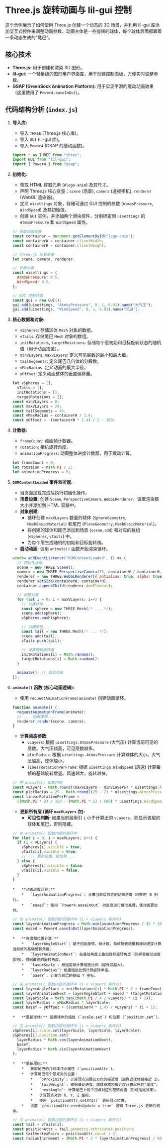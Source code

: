 # Three.js 旋转动画与 lil-gui 控制

这个示例展示了如何使用 Three.js 创建一个动态的 3D 场景，并利用 lil-gui 库添加交互式控件来调整动画参数。动画主体是一些旋转的球体，每个球体后面都跟着一条动态生成的“尾巴”。

## 核心技术

- **Three.js:** 用于创建和渲染 3D 图形。
- **lil-gui:** 一个轻量级的图形用户界面库，用于创建控制面板，方便实时调整参数。
- **GSAP (GreenSock Animation Platform):** 用于实现平滑的缓动动画效果（这里使用了 `Power4.easeInOut`）。

## 代码结构分析 (`index.js`)

1.  **导入库:**

    - 导入 `THREE` (Three.js 核心库)。
    - 导入 `GUI` (lil-gui 库)。
    - 导入 `Power4` (GSAP 的缓动函数)。

    ```javascript
    import * as THREE from "three";
    import GUI from "lil-gui";
    import { Power4 } from "gsap";
    ```

2.  **初始化:**

    - 获取 HTML 容器元素 (`#logo-anim`) 及其尺寸。
    - 声明 Three.js 核心变量：`scene` (场景), `camera` (透视相机), `renderer` (WebGL 渲染器)。
    - 定义 `uisettings` 对象，存储可通过 GUI 控制的参数 (`AtmosPressure`, `WindSpeed`) 及其初始值。
    - 创建 `GUI` 实例，并添加两个滑块控件，分别绑定到 `uisettings` 的 `AtmosPressure` 和 `WindSpeed` 属性。

    ```javascript
    // 获取动画容器
    const container = document.getElementById("logo-anim");
    const containerW = container.clientWidth;
    const containerH = container.clientHeight;

    // three.js 场景变量
    let scene, camera, renderer;

    // 参数对象
    const uisettings = {
      AtmosPressure: 0.5,
      WindSpeed: 0.5,
    };

    // GUI 控制界面
    const gui = new GUI();
    gui.add(uisettings, "AtmosPressure", 0, 1, 0.01).name("大气压");
    gui.add(uisettings, "WindSpeed", 0, 1, 0.01).name("风速");
    ```

3.  **核心数据和对象:**

    - `vSpheres`: 存储球体 `Mesh` 对象的数组。
    - `vTails`: 存储尾巴 `Mesh` 对象的数组。
    - `initRotations`, `targetRotations`: 存储每个层初始和目标旋转状态的随机值（用于动画插值）。
    - `minVLayers`, `maxVLayers`: 定义可见层数的最小和最大值。
    - `tailSegments`: 定义尾巴几何体的分段数。
    - `vMaxRadius`: 定义动画的最大半径。
    - `yOffset`: 定义动画整体的垂直偏移量。

    ```javascript
    let vSpheres = [],
      vTails = [],
      initRotations = [],
      targetRotations = [];
    const minVLayers = 8;
    const maxVLayers = 24;
    const tailSegments = 45;
    const vMaxRadius = containerH / 1.4;
    const yOffset = -(containerH * 1.4) / 2 - 100;
    ```

4.  **计数器:**

    - `frameCount`: 动画帧计数器。
    - `rotation`: 相机旋转角度。
    - `animationProgress`: 动画整体进度计数器，用于缓动计算。

    ```javascript
    let frameCount = 0;
    let rotation = Math.PI / 2;
    let animationProgress = 0;
    ```

5.  **`DOMContentLoaded` 事件监听器:**

    - 当页面加载完成后执行初始化操作。
    - **场景设置:** 创建 `Scene`, `PerspectiveCamera`, `WebGLRenderer`，设置渲染器大小并添加到 HTML 容器中。
    - **对象创建:**
      - 循环创建 `maxVLayers` 数量的球体 (`SphereGeometry`, `MeshBasicMaterial`) 和尾巴 (`PlaneGeometry`, `MeshBasicMaterial`)。
      - 将创建的球体和尾巴添加到场景 (`scene.add`) 和对应的数组 (`vSpheres`, `vTails`) 中。
      - 为每个层生成随机的初始和目标旋转值。
    - **启动动画:** 调用 `animate()` 函数开始渲染循环。

    ```javascript
    window.addEventListener("DOMContentLoaded", () => {
      // 初始化场景
      scene = new THREE.Scene();
      camera = new THREE.PerspectiveCamera(75, containerW / containerH, 1, 1000);
      renderer = new THREE.WebGLRenderer({ antialias: true, alpha: true });
      renderer.setSize(containerW, containerH);
      container.appendChild(renderer.domElement);

      // 创建对象
      for (let i = 0; i < maxVLayers; i++) {
        // 创建球体...
        const sphere = new THREE.Mesh(/* ... */);
        scene.add(sphere);
        vSpheres.push(sphere);

        // 创建尾巴...
        const tail = new THREE.Mesh(/* ... */);
        scene.add(tail);
        vTails.push(tail);

        // 设置随机旋转值
        initRotations[i] = Math.random();
        targetRotations[i] = Math.random();
      }

      animate(); // 启动动画
    });
    ```

6.  **`animate()` 函数 (核心动画逻辑):**
    - 使用 `requestAnimationFrame(animate)` 创建动画循环。
    ```javascript
    function animate() {
      requestAnimationFrame(animate);
      // ... 动画逻辑 ...
      renderer.render(scene, camera);
    }
    ```
    - **计算动态参数:**
      - `vLayers`: 根据 `uisettings.AtmosPressure` (大气压) 计算当前可见的层数。大气压越高，可见层数越多。
      - `plotRadius`: 根据 `uisettings.AtmosPressure` 计算球体的大小。大气压越高，球体越小。
      - `linearRotationPerFrame`: 根据 `uisettings.WindSpeed` (风速) 计算每帧的基础旋转增量。风速越大，旋转越快。
    ```javascript
    // 在 animate() 函数内部
    const vLayers = Math.round((maxVLayers - minVLayers) * uisettings.AtmosPressure + minVLayers);
    const plotRadius = 25 - Math.round((25 - 7) * uisettings.AtmosPressure);
    const linearRotationPerFrame =
      ((Math.PI * 2) / 150 - (Math.PI * 2) / 600) * uisettings.WindSpeed + (Math.PI * 2) / 600;
    ```
    - **更新所有层 (循环 `maxVLayers` 次):**
      - **可见性判断:** 如果当前层索引 `i` 小于计算出的 `vLayers`，则显示该层的球体和尾巴，否则隐藏。
    ```javascript
    // 在 animate() 函数内部的循环中
    for (let i = 0; i < maxVLayers; i++) {
      if (i < vLayers) {
        vSpheres[i].visible = true;
        vTails[i].visible = true;
        // ... 更新位置、缩放等 ...
      } else {
        vSpheres[i].visible = false;
        vTails[i].visible = false;
      }
    }
    ```
        *   **动画进度计算:**
            *   `layerAnimationProgress`: 计算当前层独立的动画进度（限制在 0 到 1）。
            *   `eased`: 使用 `Power4.easeInOut` 对进度进行缓动处理，使动画更自然。
    ```javascript
    // 在 animate() 函数内部的循环中 (i < vLayers 条件内)
    const layerAnimationProgress = Math.min(animationProgress / (5 * 30), 1);
    const eased = Power4.easeInOut(layerAnimationProgress);
    ```
        *   **角度和位置计算:**
            *   `layerAngleStart`: 基于初始旋转、帧计数、每帧旋转增量和缓动进度计算当前帧的基础旋转角度。
            *   `layerAnimationNext`: 在基础角度上叠加目标旋转角度（同样受缓动进度影响），得到最终的旋转角度。
            *   `layerScale`: 根据层级计算缩放比例（越外层越大）。
            *   `layerRadius`: 根据缩放比例计算旋转半径。
            *   `baseY`: 计算当前层的基础 Y 坐标。
    ```javascript
    // 在 animate() 函数内部的循环中 (i < vLayers 条件内)
    const layerAngleStart = initRotations[i] * Math.PI * 2 + frameCount * (linearRotationPerFrame * eased);
    const layerAnimationNext = layerAngleStart + eased * (targetRotations[i] * Math.PI * 2);
    const layerScale = Math.tan((Math.PI / 4 / vLayers) * (i + 1));
    const layerRadius = vMaxRadius * layerScale;
    const baseY = yOffset + ((containerH * 1.4) / vLayers) * (i + 1);
    ```
        *   **更新球体:** 设置球体的缩放 (`scale.set`) 和位置 (`position.set`)。
    ```javascript
    // 在 animate() 函数内部的循环中 (i < vLayers 条件内)
    vSpheres[i].scale.set(layerScale, layerScale, layerScale);
    vSpheres[i].position.set(
      layerRadius * Math.cos(layerAnimationNext),
      baseY,
      layerRadius * Math.sin(layerAnimationNext)
    );
    ```
        *   **更新尾巴:**
            *   获取尾巴的几何体顶点属性 (`positionAttr`)。
            *   计算尾巴每个顶点对的位置：
                *   `pProximity`: 计算顶点沿尾巴方向的接近度（越靠近球体越接近 1）。
                *   `tailWeight`: 根据缓动进度、球体缩放和接近度计算尾巴的“厚度”。
                *   `nextAngle`: 计算尾巴上每个顶点对应的旋转角度（形成拖尾效果）。
                *   计算顶点对的 X, Y, Z 坐标。
                *   使用 `positionAttr.setXYZ()` 更新顶点位置。
            *   设置 `positionAttr.needsUpdate = true` 通知 Three.js 更新几何体。
    ```javascript
    // 在 animate() 函数内部的循环中 (i < vLayers 条件内)
    const tail = vTails[i];
    const positionAttr = tail.geometry.attributes.position;
    const tailVertexPairs = positionAttr.count / 2;
    const radianIncrement = (Math.PI * 2 * layerAnimationProgress) / 90;
    ```
